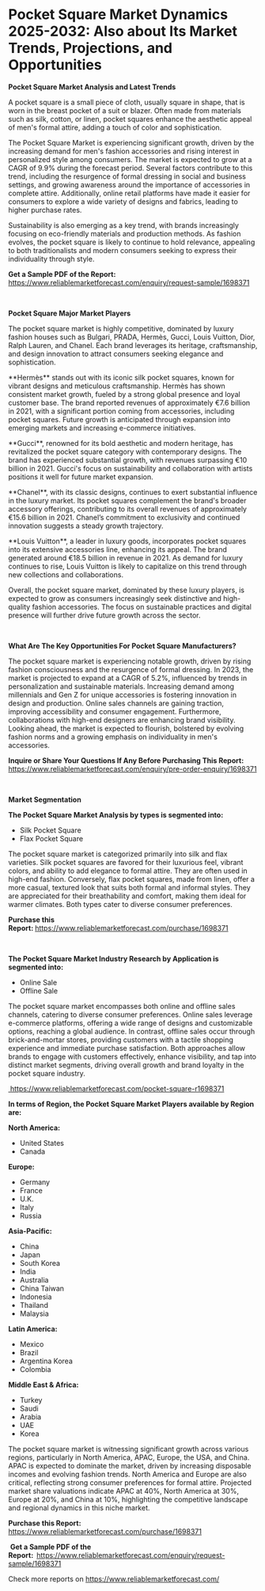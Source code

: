 <p><h1>Pocket Square Market Dynamics 2025-2032: Also about Its Market Trends, Projections, and Opportunities</h1></p><p><strong>Pocket Square Market Analysis and Latest Trends</strong></p>
<p><p>A pocket square is a small piece of cloth, usually square in shape, that is worn in the breast pocket of a suit or blazer. Often made from materials such as silk, cotton, or linen, pocket squares enhance the aesthetic appeal of men's formal attire, adding a touch of color and sophistication. </p><p>The Pocket Square Market is experiencing significant growth, driven by the increasing demand for men's fashion accessories and rising interest in personalized style among consumers. The market is expected to grow at a CAGR of 9.9% during the forecast period. Several factors contribute to this trend, including the resurgence of formal dressing in social and business settings, and growing awareness around the importance of accessories in complete attire. Additionally, online retail platforms have made it easier for consumers to explore a wide variety of designs and fabrics, leading to higher purchase rates. </p><p>Sustainability is also emerging as a key trend, with brands increasingly focusing on eco-friendly materials and production methods. As fashion evolves, the pocket square is likely to continue to hold relevance, appealing to both traditionalists and modern consumers seeking to express their individuality through style.</p></p>
<p><strong>Get a Sample PDF of the Report:&nbsp;</strong> <a href="https://www.reliablemarketforecast.com/enquiry/request-sample/1698371?utm_campaign=3521&utm_medium=2&utm_source=Github&utm_content=ia&utm_term=05042025&utm_id=pocket-square">https://www.reliablemarketforecast.com/enquiry/request-sample/1698371</a></p>
<p>&nbsp;</p>
<p><strong>Pocket Square Major Market Players</strong></p>
<p><p>The pocket square market is highly competitive, dominated by luxury fashion houses such as Bulgari, PRADA, Hermès, Gucci, Louis Vuitton, Dior, Ralph Lauren, and Chanel. Each brand leverages its heritage, craftsmanship, and design innovation to attract consumers seeking elegance and sophistication.</p><p>**Hermès** stands out with its iconic silk pocket squares, known for vibrant designs and meticulous craftsmanship. Hermès has shown consistent market growth, fueled by a strong global presence and loyal customer base. The brand reported revenues of approximately €7.6 billion in 2021, with a significant portion coming from accessories, including pocket squares. Future growth is anticipated through expansion into emerging markets and increasing e-commerce initiatives.</p><p>**Gucci**, renowned for its bold aesthetic and modern heritage, has revitalized the pocket square category with contemporary designs. The brand has experienced substantial growth, with revenues surpassing €10 billion in 2021. Gucci's focus on sustainability and collaboration with artists positions it well for future market expansion.</p><p>**Chanel**, with its classic designs, continues to exert substantial influence in the luxury market. Its pocket squares complement the brand's broader accessory offerings, contributing to its overall revenues of approximately €15.6 billion in 2021. Chanel’s commitment to exclusivity and continued innovation suggests a steady growth trajectory.</p><p>**Louis Vuitton**, a leader in luxury goods, incorporates pocket squares into its extensive accessories line, enhancing its appeal. The brand generated around €18.5 billion in revenue in 2021. As demand for luxury continues to rise, Louis Vuitton is likely to capitalize on this trend through new collections and collaborations.</p><p>Overall, the pocket square market, dominated by these luxury players, is expected to grow as consumers increasingly seek distinctive and high-quality fashion accessories. The focus on sustainable practices and digital presence will further drive future growth across the sector.</p></p>
<p>&nbsp;</p>
<p><strong>What Are The Key Opportunities For Pocket Square Manufacturers?</strong></p>
<p><p>The pocket square market is experiencing notable growth, driven by rising fashion consciousness and the resurgence of formal dressing. In 2023, the market is projected to expand at a CAGR of 5.2%, influenced by trends in personalization and sustainable materials. Increasing demand among millennials and Gen Z for unique accessories is fostering innovation in design and production. Online sales channels are gaining traction, improving accessibility and consumer engagement. Furthermore, collaborations with high-end designers are enhancing brand visibility. Looking ahead, the market is expected to flourish, bolstered by evolving fashion norms and a growing emphasis on individuality in men's accessories.</p></p>
<p><strong>Inquire or Share Your Questions If Any Before Purchasing This Report:</strong> <a href="https://www.reliablemarketforecast.com/enquiry/pre-order-enquiry/1698371?utm_campaign=3521&utm_medium=2&utm_source=Github&utm_content=ia&utm_term=05042025&utm_id=pocket-square">https://www.reliablemarketforecast.com/enquiry/pre-order-enquiry/1698371</a></p>
<p>&nbsp;</p>
<p><strong>Market Segmentation</strong></p>
<p><strong>The Pocket Square Market Analysis by types is segmented into:</strong></p>
<p><ul><li>Silk Pocket Square</li><li>Flax Pocket Square</li></ul></p>
<p><p>The pocket square market is categorized primarily into silk and flax varieties. Silk pocket squares are favored for their luxurious feel, vibrant colors, and ability to add elegance to formal attire. They are often used in high-end fashion. Conversely, flax pocket squares, made from linen, offer a more casual, textured look that suits both formal and informal styles. They are appreciated for their breathability and comfort, making them ideal for warmer climates. Both types cater to diverse consumer preferences.</p></p>
<p><strong>Purchase this Report:&nbsp;</strong><a href="https://www.reliablemarketforecast.com/purchase/1698371?utm_campaign=3521&utm_medium=2&utm_source=Github&utm_content=ia&utm_term=05042025&utm_id=pocket-square">https://www.reliablemarketforecast.com/purchase/1698371</a></p>
<p>&nbsp;</p>
<p><strong>The Pocket Square Market Industry Research by Application is segmented into:</strong></p>
<p><ul><li>Online Sale</li><li>Offline Sale</li></ul></p>
<p><p>The pocket square market encompasses both online and offline sales channels, catering to diverse consumer preferences. Online sales leverage e-commerce platforms, offering a wide range of designs and customizable options, reaching a global audience. In contrast, offline sales occur through brick-and-mortar stores, providing customers with a tactile shopping experience and immediate purchase satisfaction. Both approaches allow brands to engage with customers effectively, enhance visibility, and tap into distinct market segments, driving overall growth and brand loyalty in the pocket square industry.</p></p>
<p><a href="https://www.reliablemarketforecast.com/pocket-square-r1698371?utm_campaign=3521&utm_medium=2&utm_source=Github&utm_content=ia&utm_term=05042025&utm_id=pocket-square">&nbsp;https://www.reliablemarketforecast.com/pocket-square-r1698371</a></p>
<p><strong>In terms of Region, the Pocket Square Market Players available by Region are:</strong></p>
<p>
    <p> <strong> North America: </strong>
        <ul>
            <li>United States</li>
            <li>Canada</li>
        </ul>
        </p> 
    <p> <strong> Europe: </strong>
        <ul>
            <li>Germany</li>
            <li>France</li>
            <li>U.K.</li>
            <li>Italy</li>
            <li>Russia</li>
        </ul>
        </p> 
    <p> <strong> Asia-Pacific: </strong>
        <ul>
            <li>China</li>
            <li>Japan</li>
            <li>South Korea</li>
            <li>India</li>
            <li>Australia</li>
            <li>China Taiwan</li>
            <li>Indonesia</li>
            <li>Thailand</li>
            <li>Malaysia</li>
        </ul>
        </p> 
    <p> <strong> Latin America: </strong>
        <ul>
            <li>Mexico</li>
            <li>Brazil</li>
            <li>Argentina Korea</li>
            <li>Colombia</li>
        </ul>
        </p> 
    <p> <strong> Middle East & Africa: </strong>
        <ul>
            <li>Turkey</li>
            <li>Saudi</li>
            <li>Arabia</li>
            <li>UAE</li>
            <li>Korea</li>
        </ul>
    </p>
    </p>
<p><p>The pocket square market is witnessing significant growth across various regions, particularly in North America, APAC, Europe, the USA, and China. APAC is expected to dominate the market, driven by increasing disposable incomes and evolving fashion trends. North America and Europe are also critical, reflecting strong consumer preferences for formal attire. Projected market share valuations indicate APAC at 40%, North America at 30%, Europe at 20%, and China at 10%, highlighting the competitive landscape and regional dynamics in this niche market.</p></p>
<p><strong>Purchase this Report: </strong><a href="https://www.reliablemarketforecast.com/purchase/1698371?utm_campaign=3521&utm_medium=2&utm_source=Github&utm_content=ia&utm_term=05042025&utm_id=pocket-square">https://www.reliablemarketforecast.com/purchase/1698371</a></p>
<p>&nbsp;<strong>Get a Sample PDF of the Report:&nbsp;&nbsp;</strong><a href="https://www.reliablemarketforecast.com/enquiry/request-sample/1698371?utm_campaign=3521&utm_medium=2&utm_source=Github&utm_content=ia&utm_term=05042025&utm_id=pocket-square">https://www.reliablemarketforecast.com/enquiry/request-sample/1698371</a></p>
<p><strong></strong></p>
<p>Check more reports on <a href="https://www.reliablemarketforecast.com/?utm_campaign=3521&utm_medium=2&utm_source=Github&utm_content=ia&utm_term=05042025&utm_id=pocket-square">https://www.reliablemarketforecast.com/</a></p>